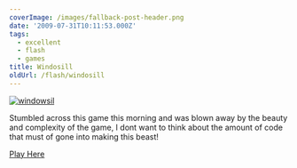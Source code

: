 ```yaml
---
coverImage: /images/fallback-post-header.png
date: '2009-07-31T10:11:53.000Z'
tags:
  - excellent
  - flash
  - games
title: Windosill
oldUrl: /flash/windosill
---
```


[![windowsil](/wp-content/uploads/2009/07/windowsil.png "windowsil")](https://www.mochigames.com/game/play/windosill_v4/)

Stumbled across this game this morning and was blown away by the beauty and complexity of the game, I dont want to think about the amount of code that must of gone into making this beast!

<!-- more -->

[Play Here](https://www.mochigames.com/game/play/windosill_v4/)

